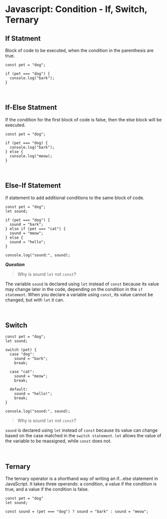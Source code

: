 # Javascript: Condition - If, Switch, Ternary

## If Statment
Block of code to be executed, when the condition in the parenthesis are true.

```
const pet = "dog";

if (pet === "dog") {
  console.log("bark"); 
}
```

<br>

## If-Else Statment
If the condition for the first block of code is false, then the else block will be executed.

```
const pet = "dog";

if (pet === "dog) {
  console.log("bark");
} else {
  console.log("meow);
}
```

<br>


## Else-If Statement

if statement to add additional conditions to the same block of code.
```
const pet = "dog";
let sound;

if (pet === "dog") {
  sound = "bark";
} else if (pet === "cat") {
  sound = "meow";
} else {
  sound = "hello";
}

console.log("sound:", sound);
```

***Question***
>Why is sound `let` not `const`?

The variable `sound` is declared using `let` instead of `const` because its value may change later in the code, depending on the condition in the `if statement`. When you declare a variable using `const`, its value cannot be changed, but with `let` it can.

<br>

## Switch
```
const pet = "dog";
let sound;

switch (pet) {
  case "dog":
    sound = "bark";
    break;

  case "cat":
    sound = "meow";
    break;
  
  default:
    sound = "hello!";
    break;
}

console.log("sound:", sound);
```
>Why is sound `let` not `const`?

`sound` is declared using `let` instead of `const` because its value can change based on the case matched in the `switch statement`. `let` allows the value of the variable to be reassigned, while `const` does not.

<br>

## Ternary
The ternary operator is a shorthand way of writing an if...else statement in JavaScript. It takes three operands: a condition, a value if the condition is true, and a value if the condition is false.
```
const pet = "dog"
let sound;

const sound = (pet === "dog") ? sound = "bark" : sound = "meow";
```